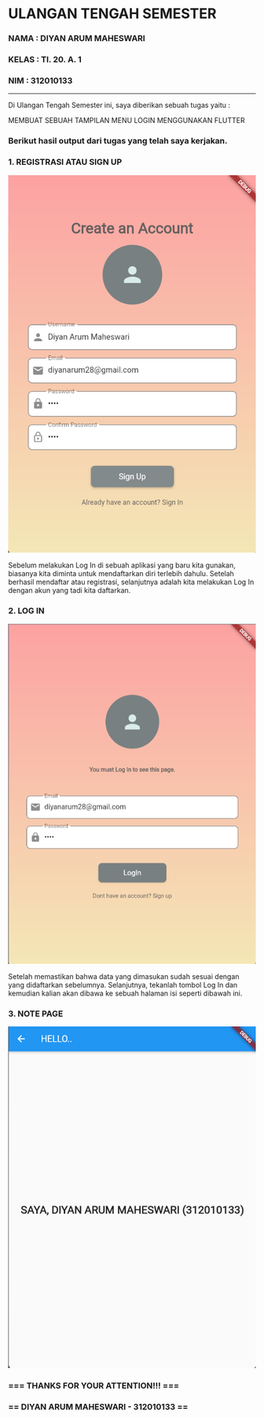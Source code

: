 # ULANGAN TENGAH SEMESTER
### NAMA  : DIYAN ARUM MAHESWARI
### KELAS : TI. 20. A. 1
### NIM   : 312010133
_____________________________________________________________________________________________________________________
Di Ulangan Tengah Semester ini, saya diberikan sebuah tugas yaitu :

MEMBUAT SEBUAH TAMPILAN MENU LOGIN MENGGUNAKAN FLUTTER


### **Berikut hasil output dari tugas yang telah saya kerjakan.**

### **1. REGISTRASI ATAU SIGN UP**

![menambahkan_gambar](PICT/signup.png)

Sebelum melakukan Log In di sebuah aplikasi yang baru kita gunakan, biasanya kita diminta untuk mendaftarkan diri terlebih dahulu. Setelah berhasil mendaftar atau registrasi, selanjutnya adalah kita melakukan Log In dengan akun yang tadi kita daftarkan.

### **2. LOG IN**

![menambahkan_gambar](PICT/login.png)

Setelah memastikan bahwa data yang dimasukan sudah sesuai dengan yang didaftarkan sebelumnya. Selanjutnya, tekanlah tombol Log In dan kemudian kalian akan dibawa ke sebuah halaman isi seperti dibawah ini.


### **3. NOTE PAGE**

![menambahkan_gambar](PICT/isi.png)



  ###   === THANKS FOR YOUR ATTENTION!!! ===
  ### == DIYAN ARUM MAHESWARI - 312010133 ==